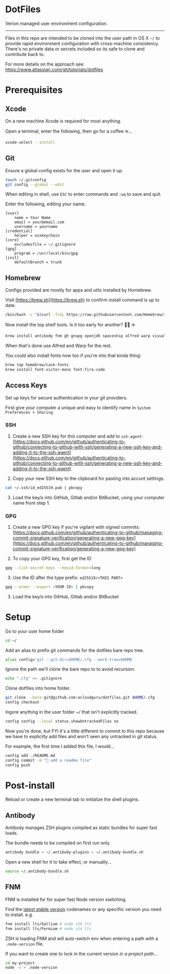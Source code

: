 # DotFiles

Verion managed user environment configuration.

---

Files in this repo are intended to be cloned into the user path in OS X `~/` to provide rapid
environment configuration with cross-machine consistency. There's no private data or secrets
included so its safe to clone and contribute back to.

For more details on the approach see: https://www.atlassian.com/git/tutorials/dotfiles

# Prerequisites

## Xcode

On a new machine Xcode is required for most anything.

Open a terminal, enter the following, then go for a coffee ☕...

```sh
xcode-select --install
```

## Git

Ensure a global config exists for the user and open it up.

```sh
touch ~/.gitconfig
git config --global --edit
``` 

When editing in shell, use `ESC` to enter commands and `:wq` to save and quit.

Enter the following, editing your name.

```
[user]
	name = Your Name
	email = your@email.com
	username = yourname
[credential]
	helper = osxkeychain
[core]
	excludesfile = ~/.gitignore
[gpg]
	program = /usr/local/bin/gpg
[init]
	defaultBranch = trunk
```

## Homebrew

Configs provided are mostly for apps and utils installed by Homebrew.

Visit [https://brew.sh](https://brew.sh) to confirm install command is up to date.

```sh
/bin/bash -c "$(curl -fsSL https://raw.githubusercontent.com/Homebrew/install/master/install.sh)"
```

Now install the top shelf tools. Is it too early for another? 💁‍♀️ ☕

```sh
brew install antibody fnm gh gnupg openjdk spaceship alfred warp visual-studio-code yarn direnv awscli
```

When that's done use Alfred and Warp for the rest.

You could also install fonts now too if you're into that kinda thing:

```sh
brew tap homebrew/cask-fonts
brew install font-victor-mono font-fira-code
```

## Access Keys

Set up keys for secure authentication in your git providers.

First give your computer a unique and easy to identify name in `System Preferences > Sharing`

### SSH

1. Create a new SSH key for this computer and add to `ssh-agent`:
[https://docs.github.com/en/github/authenticating-to-github/connecting-to-github-with-ssh/generating-a-new-ssh-key-and-adding-it-to-the-ssh-agent](https://docs.github.com/en/github/authenticating-to-github/connecting-to-github-with-ssh/generating-a-new-ssh-key-and-adding-it-to-the-ssh-agent)

2. Copy your new SSH key to the clipboard for pasting into accunt settings.

```sh
cat ~/.ssh/id_ed25519.pub | pbcopy
```

3. Load the key/s into GitHub, Gitlab and/or BitBucket, using your computer name from step 1.

### GPG

1. Create a new GPG key if you're vigilant with signed commits:
[https://docs.github.com/en/github/authenticating-to-github/managing-commit-signature-verification/generating-a-new-gpg-key](https://docs.github.com/en/github/authenticating-to-github/managing-commit-signature-verification/generating-a-new-gpg-key)

2. To copy your GPG key, first get the ID

```sh
gpg --list-secret-keys --keyid-format=long
```

3. Use the ID after the type prefix: `ed25519/<THIS PART>`

```sh
gpg --armor --export <YOUR ID> | pbcopy
```

3. Load the key/s into GitHub, Gitlab and/or BitBucket

# Setup

Go to your user home folder

```sh
cd ~/
```

Add an alias to prefix git commands for the dotfiles bare repo tree.

```sh
alias config='git --git-dir=$HOME/.cfg --work-tree=$HOME'
```

Ignore the path we'll clone the bare repo to to avoid recursion.

```sh
echo ".cfg" >> .gitignore
```

Clone dotfiles into home folder.

```sh
git clone --bare git@github.com:acloudguru/dotfiles.git $HOME/.cfg
config checkout
```

Ingore anything in the user folder ~/ that isn't explicitly tracked.

```sh
config config --local status.showUntrackedFiles no
```

Now you're done, but FYI it's a little different to commit to this repo because we have to
explicitly add files and won't seen any untracked in git status.

For example, the first time I added this file, I would...

```sh
config add ./README.md
config commit -m "📗 add a readme file"
config push
```

# Post-install

Reload or create a new terminal tab to initialize the shell plugins.

## Antibody

Antibody manages ZSH plugins compiled as static bundles for super fast loads.

The bundle needs to be compiled on first run only.

```sh
antibody bundle < ~/.antibody-plugins > ~/.antibody-bundle.sh
```

Open a new shell for it to take effect, or manually...

```sh
source ~/.antibody-bundle.sh
```

## FNM

FNM is installed for for super fast Node version switching.

Find the [latest stable version](https://nodejs.org/en/about/releases/) codenames or any specifiic
version you need to install. e.g.

```sh
fnm install lts/Gallium # node v16 lts
fnm install lts/Fermium # node v14 lts
```

ZSH is loading FNM and will auto-switch env when entering a path with a `.node-version` file.

If you want to create one to lock in the current version *in a project path*...

```sh
cd my-project
node -v > .node-version
```
